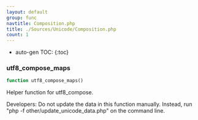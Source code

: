 ```yaml
---
layout: default
group: func
navtitle: Composition.php
title: ./Sources/Unicode/Composition.php
count: 1
---
```

* auto-gen TOC:
{:toc}
### utf8_compose_maps

```php
function utf8_compose_maps()
```
Helper function for utf8_compose.

Developers: Do not update the data in this function manually. Instead,
run "php -f other/update_unicode_data.php" on the command line.

